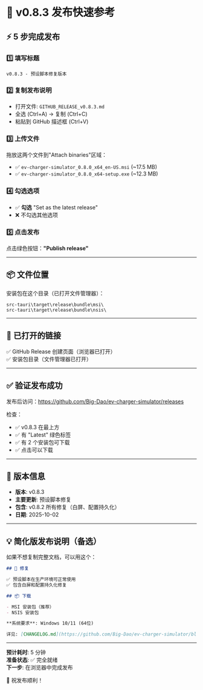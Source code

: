 # 🚀 v0.8.3 发布快速参考

## ⚡ 5 步完成发布

### 1️⃣ 填写标题
```
v0.8.3 - 预设脚本修复版本
```

### 2️⃣ 复制发布说明
- 打开文件: `GITHUB_RELEASE_v0.8.3.md`
- 全选 (Ctrl+A) → 复制 (Ctrl+C)
- 粘贴到 GitHub 描述框 (Ctrl+V)

### 3️⃣ 上传文件
拖放这两个文件到"Attach binaries"区域：
- ✅ `ev-charger-simulator_0.8.0_x64_en-US.msi` (~17.5 MB)
- ✅ `ev-charger-simulator_0.8.0_x64-setup.exe` (~12.3 MB)

### 4️⃣ 勾选选项
- ✅ **勾选** "Set as the latest release"
- ❌ 不勾选其他选项

### 5️⃣ 点击发布
点击绿色按钮：**"Publish release"**

---

## 📦 文件位置

安装包在这个目录（已打开文件管理器）：
```
src-tauri\target\release\bundle\msi\
src-tauri\target\release\bundle\nsis\
```

---

## 🔗 已打开的链接

✅ GitHub Release 创建页面（浏览器已打开）  
✅ 安装包目录（文件管理器已打开）

---

## ✅ 验证发布成功

发布后访问：https://github.com/Big-Dao/ev-charger-simulator/releases

检查：
- ✅ v0.8.3 在最上方
- ✅ 有 "Latest" 绿色标签
- ✅ 有 2 个安装包可下载
- ✅ 点击可以下载

---

## 📝 版本信息

- **版本**: v0.8.3
- **主要更新**: 预设脚本修复
- **包含**: v0.8.2 所有修复（白屏、配置持久化）
- **日期**: 2025-10-02

---

## 💡 简化版发布说明（备选）

如果不想复制完整文档，可以用这个：

```markdown
## 🔧 修复

✅ 预设脚本在生产环境可正常使用  
✅ 包含白屏和配置持久化修复

## 📦 下载

- MSI 安装包（推荐）  
- NSIS 安装包

**系统要求**: Windows 10/11 (64位)

详见: [CHANGELOG.md](https://github.com/Big-Dao/ev-charger-simulator/blob/master/CHANGELOG.md)
```

---

**预计耗时**: 5 分钟  
**准备状态**: ✅ 完全就绪  
**下一步**: 在浏览器中完成发布

🎉 祝发布顺利！
